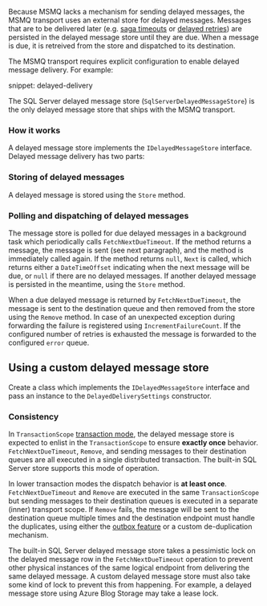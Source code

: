 Because MSMQ lacks a mechanism for sending delayed messages, the MSMQ transport uses an external store for delayed messages. Messages that are to be delivered later (e.g. [saga timeouts](/nservicebus/sagas/timeouts.md) or [delayed retries](/nservicebus/recoverability/configure-delayed-retries.md)) are persisted in the delayed message store until they are due. When a message is due, it is retreived from the store and dispatched to its destination.

The MSMQ transport requires explicit configuration to enable delayed message delivery. For example:

snippet: delayed-delivery

The SQL Server delayed message store (`SqlServerDelayedMessageStore`) is the only delayed message store that ships with the MSMQ transport.

### How it works

A delayed message store implements the `IDelayedMessageStore` interface. Delayed message delivery has two parts:

### Storing of delayed messages

A delayed message is stored using the `Store` method.

### Polling and dispatching of delayed messages

The message store is polled for due delayed messages in a background task which periodically calls `FetchNextDueTimeout`. If the method returns a message, the message is sent (see next paragraph), and the method is immediately called again. If the method returns `null`, `Next` is called, which returns either a `DateTimeOffset` indicating when the next message will be due, or `null` if there are no delayed messages. If another delayed message is persisted in the meantime, using the `Store` method.

When a due delayed message is returned by `FetchNextDueTimeout`, the message is sent to the destination queue and then removed from the store using the `Remove` method. In case of an unexpected exception during forwarding the failure is registered using `IncrementFailureCount`. If the configured number of retries is exhausted the message is forwarded to the configured `error` queue.

## Using a custom delayed message store

Create a class which implements the `IDelayedMessageStore` interface and pass an instance to the `DelayedDeliverySettings` constructor.

### Consistency

In `TransactionScope` [transaction mode](/transports/transactions.md), the delayed message store is expected to enlist in the `TransactionScope` to ensure **exactly once** behavior. `FetchNextDueTimeout`, `Remove`, and sending messages to their destination queues are all executed in a single distributed transaction. The built-in SQL Server store supports this mode of operation.

In lower transaction modes the dispatch behavior is **at least once**. `FetchNextDueTimeout` and `Remove` are executed in the same `TransactionScope` but sending messages to their destination queues is executed in a separate (inner) transport scope. If `Remove` fails, the message will be sent to the destination queue multiple times and the destination endpoint must handle the duplicates, using either the [outbox feature](/nservicebus/outbox/) or a custom de-duplication mechanism.

The built-in SQL Server delayed message store takes a pessimistic lock on the delayed message row in the `FetchNextDueTimeout` operation to prevent other physical instances of the same logical endpoint from delivering the same delayed message. A custom delayed message store must also take some kind of lock to prevent this from happening. For example, a delayed message store using Azure Blog Storage may take a lease lock.
